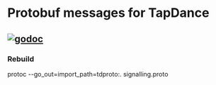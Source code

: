# Protobuf messages for TapDance
[![godoc](https://img.shields.io/badge/godoc-reference-blue.svg)](https://godoc.org/github.com/sergeyfrolov/gotapdance/protobuf)
---

### Rebuild
protoc --go_out=import_path=tdproto:. signalling.proto

